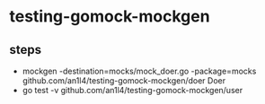 # testing-gomock-mockgen
## steps
- mockgen -destination=mocks/mock_doer.go -package=mocks github.com/an1l4/testing-gomock-mockgen/doer Doer
- go test -v github.com/an1l4/testing-gomock-mockgen/user
